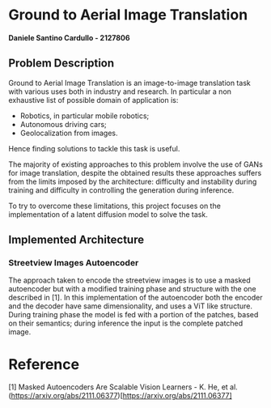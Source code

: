 # Ground to Aerial Image Translation
#### Daniele Santino Cardullo - 2127806

## Problem Description
Ground to Aerial Image Translation is an image-to-image translation task with various uses both in industry and research. In particular a non exhaustive list of possible domain of application is:
- Robotics, in particular mobile robotics;
- Autonomous driving cars;
- Geolocalization from images.

Hence finding solutions to tackle this task is useful.

The majority of existing approaches to this problem involve the use of GANs for image translation, despite the obtained results these approaches suffers from the limits imposed by the architecture: difficulty and instability during training and difficulty in controlling the generation during inference. 

To try to overcome these limitations, this project focuses on the implementation of a latent diffusion model to solve the task.

## Implemented Architecture
### Streetview Images Autoencoder
The approach taken to encode the streetview images is to use a masked autoencoder but with a modified training phase and structure with the one described in [1]. In this implementation of the autoencoder both the encoder and the decoder have same dimensionality, and uses a ViT like structure. During training phase the model is fed with a portion of the patches, based on their semantics; during inference the input is the complete patched image.


# Reference
[1] Masked Autoencoders Are Scalable Vision Learners - K. He, et al. (https://arxiv.org/abs/2111.06377)[https://arxiv.org/abs/2111.06377]

